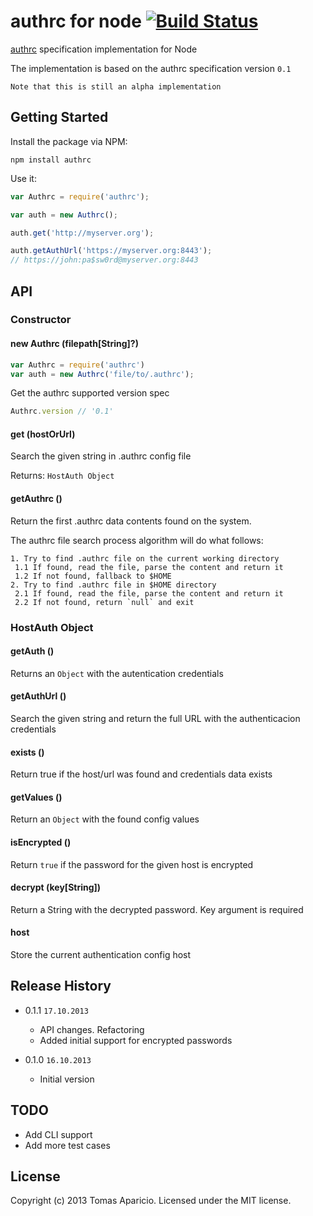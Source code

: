 # authrc for node [![Build Status](https://secure.travis-ci.org/h2non/node-authrc.png?branch=master)](http://travis-ci.org/h2non/node-authrc)

[authrc](http://github.com/adesisnetlife/authrc) specification implementation for Node

The implementation is based on the authrc specification version `0.1`

`Note that this is still an alpha implementation`

## Getting Started

Install the package via NPM: 

```
npm install authrc
```

Use it:

```javascript
var Authrc = require('authrc');

var auth = new Authrc();

auth.get('http://myserver.org');

auth.getAuthUrl('https://myserver.org:8443');
// https://john:pa$sw0rd@myserver.org:8443
```

## API

### Constructor

#### new Authrc (filepath[String]?)

```js
var Authrc = require('authrc')
var auth = new Authrc('file/to/.authrc');
```

Get the authrc supported version spec
```js
Authrc.version // '0.1'
```

#### get (hostOrUrl)

Search the given string in .authrc config file

Returns: `HostAuth Object`

#### getAuthrc ()

Return the first .authrc data contents found on the system.

The authrc file search process algorithm will do what follows:

```
1. Try to find .authrc file on the current working directory
 1.1 If found, read the file, parse the content and return it
 1.2 If not found, fallback to $HOME
2. Try to find .authrc file in $HOME directory
 2.1 If found, read the file, parse the content and return it
 2.2 If not found, return `null` and exit
```

### HostAuth Object

#### getAuth ()

Returns an `Object` with the autentication credentials

#### getAuthUrl ()

Search the given string and return the full URL with the authenticacion credentials

#### exists ()

Return true if the host/url was found and credentials data exists

#### getValues ()

Return an `Object` with the found config values

#### isEncrypted ()

Return `true` if the password for the given host is encrypted

#### decrypt (key[String])

Return a String with the decrypted password. Key argument is required

#### host

Store the current authentication config host

## Release History

- 0.1.1 `17.10.2013`
  * API changes. Refactoring 
  * Added initial support for encrypted passwords

- 0.1.0 `16.10.2013`
  * Initial version

## TODO

- Add CLI support
- Add more test cases

## License

Copyright (c) 2013 Tomas Aparicio. 
Licensed under the MIT license.
